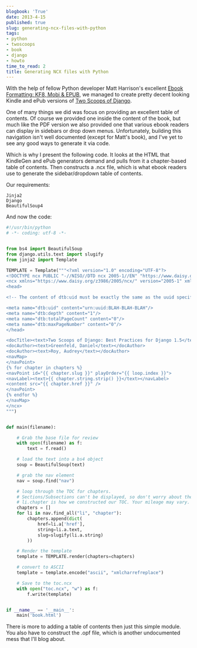 ```yaml
---
blogbook: 'True'
date: 2013-4-15
published: true
slug: generating-ncx-files-with-python
tags:
- python
- twoscoops
- book
- django
- howto
time_to_read: 2
title: Generating NCX files with Python
---
```


With the help of fellow Python developer Matt Harrison's excellent
[Ebook Formatting: KF8, Mobi &
EPUB](https://www.amazon.com/Ebook-Formatting-Mobi-EPUB-ebook/dp/B00BWQXHU6/ref=la_B0077BQLH6_1_2?ie=UTF8&qid=1366041987&sr=1-2&tag=ihpydanny-20),
we managed to create pretty decent looking Kindle and ePub versions of
[Two Scoops of Django](https://roygreenfeld.com/products/two-scoops-of-django-1-5/).

One of many things we did was focus on providing an excellent table of
contents. Of course we provided one inside the content of the book, but
much like the PDF version we also provided one that various ebook
readers can display in sidebars or drop down menus. Unfortunately,
building this navigation isn't well documented (except for Matt's
book), and I've yet to see any good ways to generate it via code.

Which is why I present the following code. It looks at the HTML that
KindleGen and ePub generators demand and pulls from it a chapter-based
table of contents. Then constructs a .ncx file, which is what ebook
readers use to generate the sidebar/dropdown table of contents.

Our requirements:

    Jinja2
    Django
    BeautifulSoup4

And now the code:

``` python
#!/usr/bin/python
# -*- coding: utf-8 -*-


from bs4 import BeautifulSoup
from django.utils.text import slugify
from jinja2 import Template

TEMPLATE = Template("""<?xml version="1.0" encoding="UTF-8"?>
<!DOCTYPE ncx PUBLIC "-//NISO//DTD ncx 2005-1//EN" "https://www.daisy.org/z3986/2005/ncx-2005-1.dtd">
<ncx xmlns="https://www.daisy.org/z3986/2005/ncx/" version="2005-1" xml:lang="en">
<head>

<!-- The content of dtb:uid must be exactly the same as the uuid specified in the OPF file. -->

<meta name="dtb:uid" content="urn:uuid:BLAH-BLAH-BLAH"/>
<meta name="dtb:depth" content="1"/>
<meta name="dtb:totalPageCount" content="0"/>
<meta name="dtb:maxPageNumber" content="0"/>
</head>

<docTitle><text>Two Scoops of Django: Best Practices for Django 1.5</text></docTitle>
<docAuthor><text>Greenfeld, Daniel</text></docAuthor>
<docAuthor><text>Roy, Audrey</text></docAuthor>
<navMap>
</navPoint>
{% for chapter in chapters %}
<navPoint id="{{ chapter.slug }}" playOrder="{{ loop.index }}">
<navLabel><text>{{ chapter.string.strip() }}</text></navLabel>
<content src="{{ chapter.href }}" />
</navPoint>
{% endfor %}
</navMap>
</ncx>
""")


def main(filename):

    # Grab the base file for review
    with open(filename) as f:
        text = f.read()

    # load the text into a bs4 object
    soup = BeautifulSoup(text)

    # grab the nav element
    nav = soup.find("nav")

    # loop through the TOC for chapters. 
    # Sections/Subsections can't be displayed, so don't worry about them
    # li.chapter is how we constructed our TOC. Your mileage may vary.
    chapters = []
    for li in nav.find_all("li", "chapter"):
        chapters.append(dict(
            href=li.a['href'],
            string=li.a.text,
            slug=slugify(li.a.string)
        ))

    # Render the template
    template = TEMPLATE.render(chapters=chapters)

    # convert to ASCII
    template = template.encode("ascii", "xmlcharrefreplace")

    # Save to the toc.ncx
    with open("toc.ncx", "w") as f:
        f.write(template)


if __name__ == '__main__':
    main('book.html')
```

There is more to adding a table of contents then just this simple
module. You also have to construct the .opf file, which is another
undocumented mess that I'll blog about.
